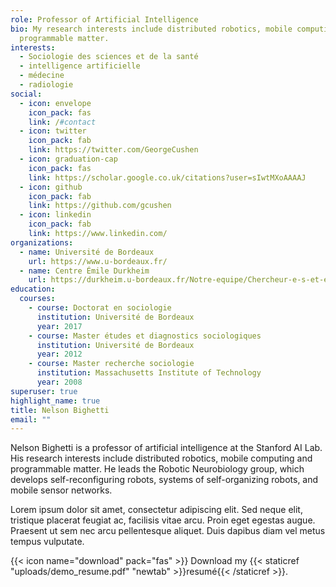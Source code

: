 ```yaml
---
role: Professor of Artificial Intelligence
bio: My research interests include distributed robotics, mobile computing and
  programmable matter.
interests:
  - Sociologie des sciences et de la santé
  - intelligence artificielle
  - médecine
  - radiologie
social:
  - icon: envelope
    icon_pack: fas
    link: /#contact
  - icon: twitter
    icon_pack: fab
    link: https://twitter.com/GeorgeCushen
  - icon: graduation-cap
    icon_pack: fas
    link: https://scholar.google.co.uk/citations?user=sIwtMXoAAAAJ
  - icon: github
    icon_pack: fab
    link: https://github.com/gcushen
  - icon: linkedin
    icon_pack: fab
    link: https://www.linkedin.com/
organizations:
  - name: Université de Bordeaux
    url: https://www.u-bordeaux.fr/
  - name: Centre Émile Durkheim
    url: https://durkheim.u-bordeaux.fr/Notre-equipe/Chercheur-e-s-et-enseignant-e-s-chercheur-e-s-associe-e-s/CV/Leo-Mignot
education:
  courses:
    - course: Doctorat en sociologie
      institution: Université de Bordeaux
      year: 2017
    - course: Master études et diagnostics sociologiques
      institution: Université de Bordeaux
      year: 2012
    - course: Master recherche sociologie
      institution: Massachusetts Institute of Technology
      year: 2008
superuser: true
highlight_name: true
title: Nelson Bighetti
email: ""
---
```


Nelson Bighetti is a professor of artificial intelligence at the Stanford AI Lab. His research interests include distributed robotics, mobile computing and programmable matter. He leads the Robotic Neurobiology group, which develops self-reconfiguring robots, systems of self-organizing robots, and mobile sensor networks.

Lorem ipsum dolor sit amet, consectetur adipiscing elit. Sed neque elit, tristique placerat feugiat ac, facilisis vitae arcu. Proin eget egestas augue. Praesent ut sem nec arcu pellentesque aliquet. Duis dapibus diam vel metus tempus vulputate.

{{< icon name="download" pack="fas" >}} Download my {{< staticref "uploads/demo_resume.pdf" "newtab" >}}resumé{{< /staticref >}}.
